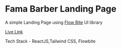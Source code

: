 # Fama Barber Landing Page

A simple Landing Page using [Flow Bite](https://www.flowbite.com) UI library

[Live Link](https://fama-barber-landing-page-two.vercel.app/)

Tech Stack - ReactJS,Tailwind CSS, Flowbite

